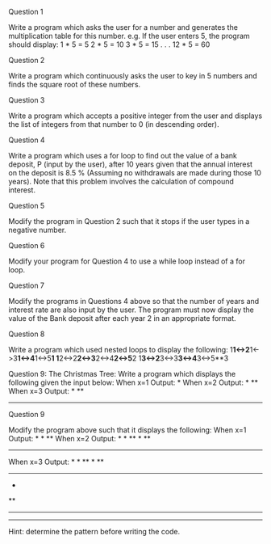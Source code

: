 Question 1

Write a program which asks the user for a number and generates the multiplication table for this
number.
e.g. If the user enters 5, the program should display:
1 * 5 = 5
2 * 5 = 10
3 * 5 = 15
.
.
.
12 * 5 = 60

Question 2

Write a program which continuously asks the user to key in 5 numbers and finds the square root
of these numbers.

Question 3

Write a program which accepts a positive integer from the user and displays the list of integers
from that number to 0 (in descending order).

Question 4

Write a program which uses a for loop to find out the value of a bank deposit, P (input by the
user), after 10 years given that the annual interest on the deposit is 8.5 % (Assuming no
withdrawals are made during those 10 years).
Note that this problem involves the calculation of compound interest.

Question 5

Modify the program in Question 2 such that it stops if the user types in a negative number.

Question 6

Modify your program for Question 4 to use a while loop instead of a for loop.

Question 7

Modify the programs in Questions 4 above so that the number of years and interest rate are also
input by the user. The program must now display the value of the Bank deposit after each year
2
in an appropriate format.

Question 8

Write a program which used nested loops to display the following:
1**1<->2**1<->3**1<->4**1<->5**1
1**2<->2**2<->3**2<->4**2<->5**2
1**3<->2**3<->3**3<->4**3<->5**3

Question 9: 
The Christmas Tree:
Write a program which displays the following given the input below:
When x=1
Output:
*
When x=2
Output:
*
**
When x=3
Output:
*
**
***

Question 9

Modify the program above such that it displays the following:
When x=1
Output:
*
*
**
When x=2
Output:
*
*
**
*
**
***
When x=3
Output:
*
*
**
*
**
***
*
**
***
****
Hint: determine the pattern before writing the code.
